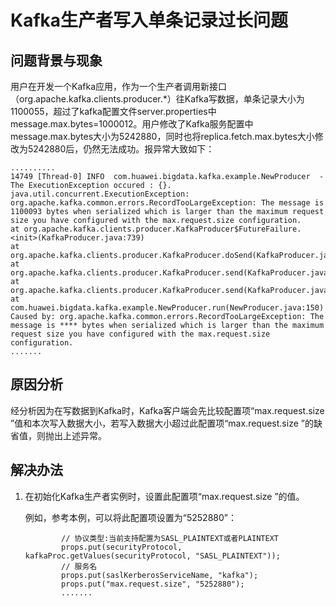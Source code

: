 # Kafka生产者写入单条记录过长问题<a name="ZH-CN_TOPIC_0226521602"></a>

## 问题背景与现象<a name="zh-cn_topic_0167275360_s20deae74a71143aeabad239c7a22f024"></a>

用户在开发一个Kafka应用，作为一个生产者调用新接口（org.apache.kafka.clients.producer.\*）往Kafka写数据，单条记录大小为1100055，超过了kafka配置文件server.properties中message.max.bytes=1000012。用户修改了Kafka服务配置中message.max.bytes大小为5242880，同时也将replica.fetch.max.bytes大小修改为5242880后，仍然无法成功。报异常大致如下：

```
..........
14749 [Thread-0] INFO  com.huawei.bigdata.kafka.example.NewProducer  - The ExecutionException occured : {}.
java.util.concurrent.ExecutionException: org.apache.kafka.common.errors.RecordTooLargeException: The message is 1100093 bytes when serialized which is larger than the maximum request size you have configured with the max.request.size configuration.
at org.apache.kafka.clients.producer.KafkaProducer$FutureFailure.<init>(KafkaProducer.java:739)
at org.apache.kafka.clients.producer.KafkaProducer.doSend(KafkaProducer.java:483)
at org.apache.kafka.clients.producer.KafkaProducer.send(KafkaProducer.java:430)
at org.apache.kafka.clients.producer.KafkaProducer.send(KafkaProducer.java:353)
at com.huawei.bigdata.kafka.example.NewProducer.run(NewProducer.java:150)
Caused by: org.apache.kafka.common.errors.RecordTooLargeException: The message is **** bytes when serialized which is larger than the maximum request size you have configured with the max.request.size configuration.
.......
```

## 原因分析<a name="zh-cn_topic_0167275360_s7dfa4353c00142a991338a71eaf7d6ad"></a>

经分析因为在写数据到Kafka时，Kafka客户端会先比较配置项“max.request.size ”值和本次写入数据大小，若写入数据大小超过此配置项“max.request.size ”的缺省值，则抛出上述异常。

## 解决办法<a name="zh-cn_topic_0167275360_section54311375103045"></a>

1.  在初始化Kafka生产者实例时，设置此配置项“max.request.size ”的值。

    例如，参考本例，可以将此配置项设置为“5252880”：

    ```
            // 协议类型:当前支持配置为SASL_PLAINTEXT或者PLAINTEXT
            props.put(securityProtocol, kafkaProc.getValues(securityProtocol, "SASL_PLAINTEXT"));
            // 服务名
            props.put(saslKerberosServiceName, "kafka");
            props.put("max.request.size", "5252880");
            .......
    ```


